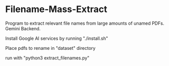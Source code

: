 # Filename-Mass-Extract
Program to extract relevant file names from large amounts of unamed PDFs. Gemini Backend. 

Install Google AI services by running "./install.sh"

Place pdfs to rename in "dataset" directory

run with "python3 extract_filenames.py"
